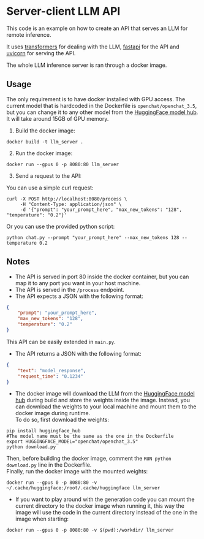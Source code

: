 # Server-client LLM API

This code is an example on how to create an API that serves an LLM for remote inference.

It uses [transformers](https://huggingface.co/docs/transformers/index) for dealing with the LLM, [fastapi](https://fastapi.tiangolo.com/) for the API and [uvicorn](https://www.uvicorn.org/) for serving the API.

The whole LLM inference server is ran through a docker image.

## Usage

The only requirement is to have docker installed with GPU access. The current model that is hardcoded in the Dockerfile is `openchat/openchat_3.5`, but you can change it to any other model from the [HuggingFace model hub](https://huggingface.co/models). It will take around 15GB of GPU memory.

1. Build the docker image:

```shell
docker build -t llm_server .
```

2. Run the docker image:

```shell
docker run --gpus 0 -p 8080:80 llm_server
```

3. Send a request to the API:

You can use a simple curl request:
```shell
curl -X POST http://localhost:8080/process \
     -H "Content-Type: application/json" \
     -d '{"prompt": "your_prompt_here", "max_new_tokens": "128", "temperature": "0.2"}'
```

Or you can use the provided python script:
```shell
python chat.py --prompt "your_prompt_here" --max_new_tokens 128 --temperature 0.2
```


## Notes

- The API is served in port 80 inside the docker container, but you can map it to any port you want in your host machine.  
- The API is served in the `/process` endpoint.  
- The API expects a JSON with the following format:  
```json
{
	"prompt": "your_prompt_here",
	"max_new_tokens": "128",
	"temperature": "0.2"
}
```
This API can be easily extended in `main.py`.  
- The API returns a JSON with the following format:  
```json
{
	"text": "model_response",
	"request_time": "0.1234"
}
```
- The docker image will download the LLM from the [HuggingFace model hub](https://huggingface.co/models) during build and store the weights inside the image. Instead, you can download the weights to your local machine and mount them to the docker image during runtime.  
To do so, first download the weights:  
```shell
pip install huggingface_hub
#The model name must be the same as the one in the Dockerfile
export HUGGINGFACE_MODEL="openchat/openchat_3.5"
python download.py
```
Then, before building the docker image, comment the `RUN python download.py` line in the Dockerfile.  
Finally, run the docker image with the mounted weights:  
```shell
docker run --gpus 0 -p 8080:80 -v ~/.cache/huggingface:/root/.cache/huggingface llm_server
```

- If you want to play around with the generation code you can mount the current directory to the docker image when running it, this way the image will use the code in the current directory instead of the one in the image when starting:  
```shell
docker run --gpus 0 -p 8080:80 -v $(pwd):/workdir/ llm_server
```

